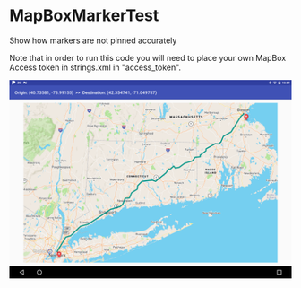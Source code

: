 # MapBoxMarkerTest
Show how markers are not pinned accurately

Note that in order to run this code you will need to place your own MapBox Access token in strings.xml in "access_token".

![Screenshot](https://github.com/emnrd-ito/MapBoxMarkerTest/blob/master/MapBox-Screenshot.jpg)
